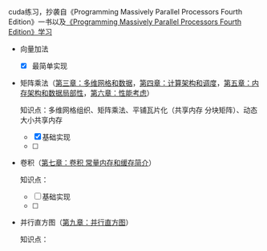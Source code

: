 cuda练习，抄袭自《Programming Massively Parallel Processors Fourth Edition》一书以及[《Programming Massively Parallel Processors Fourth Edition》学习](https://fancyerii.github.io/2024/02/20/pmpp/)



- 向量加法
  - [x] 最简单实现

- 矩阵乘法（[第三章：多维网格和数据](https://fancyerii.github.io/pmpp/ch3)，[第四章：计算架构和调度](https://fancyerii.github.io/pmpp/ch4)，[第五章：内存架构和数据局部性](https://fancyerii.github.io/pmpp/ch5)，[第六章：性能考虑](https://fancyerii.github.io/pmpp/ch6)）

  知识点：多维网格组织、矩阵乘法、平铺瓦片化（共享内存 分块矩阵）、动态大小共享内存

  - [x] 基础实现
  - [ ] 

- 卷积（[第七章：卷积 常量内存和缓存简介](https://fancyerii.github.io/pmpp/ch7)）

  知识点：

  - [ ] 基础实现
  - [ ] 

- 并行直方图（[第九章：并行直方图](https://fancyerii.github.io/pmpp/ch9)）

  知识点：

